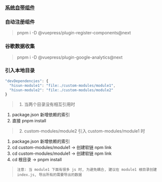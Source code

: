 ### [系统自带组件](https://v2.vuepress.vuejs.org/zh/reference/default-theme/components.html#codegroupitem)

### 自动注册组件
> pnpm i -D @vuepress/plugin-register-components@next

### 谷歌数据收集
> pnpm i -D @vuepress/plugin-google-analytics@next


### 引入本地目录
```js
"devDependencies": {
  "hisun-module1": "file:./custom-modules/module1",
  "hisun-module2": "file:./custom-modules/module2"
}
```
> 1. 当两个目录没有相互引用时
1. package.json 新增依赖的索引
2. 直接 pnpm install
> 2. custom-modules/module2 引入 custom-modules/module1 时
1. package.json 新增依赖的索引
2. cd custom-modules/module1  -> 创建软链 npm link
3. cd custom-modules/module1  -> 创建软链 npm link
4. cd 根目录 -> pnpm install
>`注意: 当 module1 下面有很多 js 时, 为避免耦合, 建议在 module1 根目录创建 index.js, 导出所有的需要导出的数据`